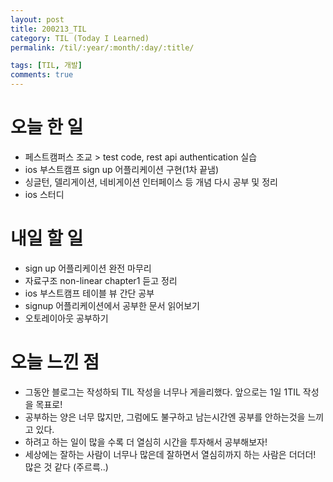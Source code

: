 ```yaml
---
layout: post
title: 200213_TIL
category: TIL (Today I Learned)
permalink: /til/:year/:month/:day/:title/

tags: [TIL, 개발]
comments: true
---
```


# 오늘 한 일

- 페스트캠퍼스 조교 > test code, rest api authentication 실습
- ios 부스트캠프 sign up 어플리케이션 구현(1차 끝냄)
- 싱글턴, 델리게이션, 네비게이션 인터페이스 등 개념 다시 공부 및 정리
- ios 스터디

# 내일 할 일

- sign up 어플리케이션 완전 마무리
- 자료구조 non-linear chapter1 듣고 정리
- ios 부스트캠프 테이블 뷰 간단 공부
- signup 어플리케이션에서 공부한 문서 읽어보기
- 오토레이아웃 공부하기

# 오늘 느낀 점

- 그동안 블로그는 작성하되 TIL 작성을 너무나 게을리했다. 앞으로는 1일 1TIL 작성을 목표로!
- 공부하는 양은 너무 많지만, 그럼에도 불구하고 남는시간엔 공부를 안하는것을 느끼고 있다.
- 하려고 하는 일이 많을 수록 더 열심히 시간을 투자해서 공부해보자!
- 세상에는 잘하는 사람이 너무나 많은데 잘하면서 열심히까지 하는 사람은 더더더! 많은 것 같다 (주르륵..)
